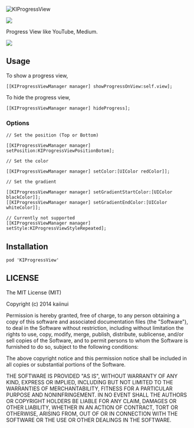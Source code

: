 ![KIProgressView](https://dl.dropboxusercontent.com/u/7817937/_github/KIProgressViewLogo_.png)

![](http://img.shields.io/cocoapods/v/KIProgressView.svg?style=flat)

Progress View like YouTube, Medium.

![](http://i.gyazo.com/8b5dca1d197a89cb34409f250295a5ae.gif)

Usage
---

To show a progress view,

```objc
[[KIProgressViewManager manager] showProgressOnView:self.view];
```

To hide the progress view,

```objc
[[KIProgressViewManager manager] hideProgress];
```

### Options

```objc
// Set the position (Top or Bottom)

[[KIProgressViewManager manager] setPosition:KIProgressViewPositionBotom];

// Set the color

[[KIProgressViewManager manager] setColor:[UIColor redColor]];

// Set the gradient

[[KIProgressViewManager manager] setGradientStartColor:[UIColor blackColor]];
[[KIProgressViewManager manager] setGradientEndColor:[UIColor whiteColor]];

// Currently not supported
[[KIProgressViewManager manager] setStyle:KIProgressViewStyleRepeated];
```

Installation
---

`pod 'KIProgressView'`

LICENSE
---

The MIT License (MIT)

Copyright (c) 2014 kaiinui

Permission is hereby granted, free of charge, to any person obtaining a copy
of this software and associated documentation files (the "Software"), to deal
in the Software without restriction, including without limitation the rights
to use, copy, modify, merge, publish, distribute, sublicense, and/or sell
copies of the Software, and to permit persons to whom the Software is
furnished to do so, subject to the following conditions:

The above copyright notice and this permission notice shall be included in all
copies or substantial portions of the Software.

THE SOFTWARE IS PROVIDED "AS IS", WITHOUT WARRANTY OF ANY KIND, EXPRESS OR
IMPLIED, INCLUDING BUT NOT LIMITED TO THE WARRANTIES OF MERCHANTABILITY,
FITNESS FOR A PARTICULAR PURPOSE AND NONINFRINGEMENT. IN NO EVENT SHALL THE
AUTHORS OR COPYRIGHT HOLDERS BE LIABLE FOR ANY CLAIM, DAMAGES OR OTHER
LIABILITY, WHETHER IN AN ACTION OF CONTRACT, TORT OR OTHERWISE, ARISING FROM,
OUT OF OR IN CONNECTION WITH THE SOFTWARE OR THE USE OR OTHER DEALINGS IN THE
SOFTWARE.